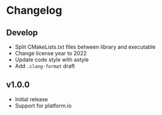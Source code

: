 # Changelog

## Develop

- Split CMakeLists.txt files between library and executable
- Change license year to 2022
- Update code style with astyle
- Add `.clang-format` draft

## v1.0.0

- Initial release
- Support for platform.io